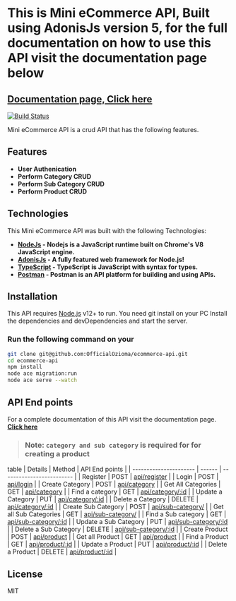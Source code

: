 # This is Mini eCommerce API, Built using AdonisJs version 5, for the full documentation on how to use this API visit the documentation page below

## [Documentation page, Click here](https://documenter.getpostman.com/view/12234489/UVJcnHCT)

[![Build Status](https://travis-ci.org/joemccann/dillinger.svg?branch=master)](https://travis-ci.org/joemccann/dillinger)

Mini eCommerce API is a crud API that has the following features.

## Features

- **User Authenication**
- **Perform Category CRUD**
- **Perform Sub Category CRUD**
- **Perform Product CRUD**

## Technologies

This Mini eCommerce API was built with the following Technologies:

- **[NodeJs](https://nodejs.org/en/) - Nodejs is a JavaScript runtime built on Chrome's V8 JavaScript engine.**
- **[AdonisJs](https://adonisjs.com/) - A fully featured web framework for Node.js!**
- **[TypeScript](https://www.typescriptlang.org/) - TypeScript is JavaScript with syntax for types.**
- **[Postman](https://www.postman.com/) - Postman is an API platform for building and using APIs.**

## Installation

This API requires [Node.js](https://nodejs.org/) v12+ to run.
You need git install on your PC
Install the dependencies and devDependencies and start the server.

### Run the following command on your

```sh
git clone git@github.com:OfficialOzioma/ecommerce-api.git
cd ecommerce-api
npm install
node ace migration:run
node ace serve --watch
```

## API End points

For a complete documentation of this API visit the documentation page. **[Click here](https://documenter.getpostman.com/view/12234489/UVJcnHCT)**

> ### Note: `category and sub category` is required for for creating a product

table
| Details                | Method | API End points            |
| ---------------------- | ------ | ------------------------- |
| Register               | POST   | [api/register](#)         |
| Login                  | POST   | [api/login](#)            |
| Create Category        | POST   | [api/category](#)         |
| Get All Categories     | GET    | [api/category](#)         |
| Find a category        | GET    | [api/category/:id](#)     |
| Update a Category      | PUT    | [api/category/:id](#)     |
| Delete a Category      | DELETE | [api/category/:id](#)     |
| Create Sub Category    | POST   | [api/sub-category/](#)    |
| Get all Sub Categories | GET    | [api/sub-category/](#)    |
| Find a Sub category    | GET    | [api/sub-category/:id](#) |
| Update a Sub Category  | PUT    | [api/sub-category/:id](#) |
| Delete a Sub Category  | DELETE | [api/sub-category/:id](#) |
| Create Product         | POST   | [api/product](#)          |
| Get all Product        | GET    | [api/product](#)          |
| Find a Product         | GET    | [api/product/:id](#)      |
| Update a Product       | PUT    | [api/product/:id](#)      |
| Delete a Product       | DELETE | [api/product/:id](#)      |

## License

MIT
